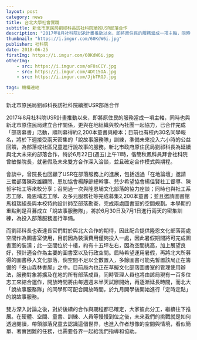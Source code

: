 ```yaml
---
layout: post
category: news
title: 台北大學社會實踐
subtitle: 新北市原民局劉祁科長訪社科院續推USR部落合作
description: "2017年8月社科院USR計畫推動以來，即將原住民的服務當成一項主軸，同時也與新北市原住民局建立合作關係，更與在地組織與校內社團一起協力..."
thumbnail: "https://i.imgur.com/60KdW6i.jpg"
publisher: 社科院
date: 2018-06-25
firstImg: https://i.imgur.com/60KdW6i.jpg
otherImg:
    - src: https://i.imgur.com/oF0sCCY.jpg
    - src: https://i.imgur.com/4Dt15OA.jpg
    - src: https://i.imgur.com/JjbTRGJ.jpg

tags: 機構連結
---
```


新北市原民局劉祁科長訪社科院續推USR部落合作

2017年8月社科院USR計畫推動以來，即將原住民的服務當成一項主軸，同時也與新北市原住民局建立合作關係，更與在地組織與校內社團一起協力，已合作完成「部落募書」活動，順利募得約2,200本童書與繪本；目前也有校內30名同學報名，將於下週接受兩天密集的「說故事服務隊」訓練，準備未來投入六小時的公益回饋，為部落或社區兒童進行說故事的服務。新北市政府原住民局劉祁科長為延續與北大未來的部落合作，特於6月22日(週五)上午11時，偕簡秋鳳科員拜會社科院曾敏傑院長，就暑假及未來雙方合作深入洽談，並且確定合作模式與期程。

會談中，曾院長也回顧了USR在部落服務上的進展，包括透過「在地論壇」邀請三鶯部落陳政雄顧問、恩加協會楊靜齡總幹事、兒少希望協會楊佳賢社工督導、陳哲宇社工等來校分享；召開過一次與隆恩埔文化部落的協力座談；同時也與社工系志工隊、隆恩埔志工隊、及多元服務社等完成募集2,200本童書；並且邀請圖書館馬祖瑞組長與本校特約設計師至部落勘查，完成兩處圖書室的空間規劃。本學期的重點則是召募成立「說故事服務隊」，將於6月30日及7月1日進行兩天的密集訓練，為投入部落服務進行準備。

而劉祁科長也表達長官們對於與北大合作的期待，因此配合提供隆恩文化部落兩處空間作為圖書室使用，目前因為裝潢費用僅夠投入一處，因此暑假期間將可完成圖書室的裝潢；此一空間位於十樓，約有十五坪左右，因為空間挑高，加上展望良好，預計適合作為主要的圖書室以及行政空間。屆時希望運用暑假，再將北大所募得的圖書移入文化部落，倘空間不足以全數置入，多餘圖書可能先暫置該局正在籌備的「泰山森林書屋」之中。目前局內也正在草擬文化部落圖書室的管理使用辦法，服務對象將擴及在地的所有部落成員，同時管理人員也將由該局現有一百多位志工來結合運作，開放時間將由每週週末半天試辦開始，再逐漸延長時間，而北大「說故事服務隊」的同學即可配合開放時間，於九月開學後開始進行「定時定點」的說故事服務。

雙方深入討論之後，對於後續的合作與期程都已確定，大家彼此分工，繼續往下推展。在硬體、空間、童書、訓練、人員等慢慢到位之後，未來我們的挑戰就是如何透過閱讀，帶領部落兒童去認識這個世界，也進入作者想像的空間與情境，看似簡單、著實困難的任務，也需要各界一起給我們指導和協助。